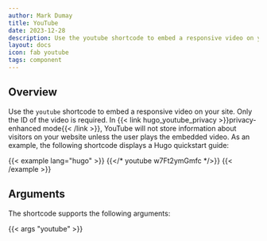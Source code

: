 ```yaml
---
author: Mark Dumay
title: YouTube
date: 2023-12-28
description: Use the youtube shortcode to embed a responsive video on your site.
layout: docs
icon: fab youtube
tags: component
---
```


## Overview

Use the `youtube` shortcode to embed a responsive video on your site. Only the ID of the video is required. In {{< link hugo_youtube_privacy >}}privacy-enhanced mode{{< /link >}}, YouTube will not store information about visitors on your website unless the user plays the embedded video. As an example, the following shortcode displays a Hugo quickstart guide:

<!-- markdownlint-disable MD037 -->
{{< example lang="hugo" >}}
{{</* youtube w7Ft2ymGmfc */>}}
{{< /example >}}
<!-- markdownlint-enable MD037 -->

## Arguments

The shortcode supports the following arguments:

{{< args "youtube" >}}
